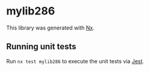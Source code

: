# mylib286

This library was generated with [Nx](https://nx.dev).

## Running unit tests

Run `nx test mylib286` to execute the unit tests via [Jest](https://jestjs.io).
